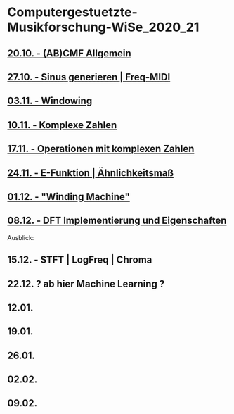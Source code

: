 # Computergestuetzte-Musikforschung-WiSe_2020_21

## [20.10. - (AB)CMF Allgemein](CMF/00_cmf_allgemein/)

## [27.10. - Sinus generieren | Freq-MIDI](CMF/01_sinetone_midi/)

## [03.11. - Windowing](CMF/02_windowing/)

## [10.11. - Komplexe Zahlen](CMF/03_komplexe_zahlen)

## [17.11. - Operationen mit komplexen Zahlen](CMF/04_komp_num_op)

## [24.11. - E-Funktion | Ähnlichkeitsmaß](CMF/05_exponentialfunktion)

## [01.12. - "Winding Machine"](CMF/06_winding_machine)

## [08.12. - DFT Implementierung und Eigenschaften](CMF/07_dft_eigenschaften_implementierung)

Ausblick:

## 15.12. - STFT | LogFreq | Chroma

## 22.12. ? ab hier Machine Learning ?

## 12.01.

## 19.01.

## 26.01.

## 02.02.

## 09.02.